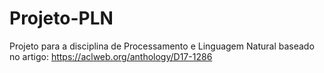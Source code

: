 # Projeto-PLN
Projeto para a disciplina de Processamento e Linguagem Natural baseado no artigo: 
https://aclweb.org/anthology/D17-1286
